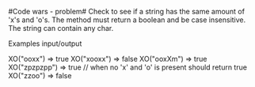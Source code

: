 #Code wars - problem#
Check to see if a string has the same amount of 'x's and 'o's. The method must return a boolean and be case insensitive. The string can contain any char.

Examples input/output

XO("ooxx") => true
XO("xooxx") => false
XO("ooxXm") => true
XO("zpzpzpp") => true // when no 'x' and 'o' is present should return true
XO("zzoo") => false
